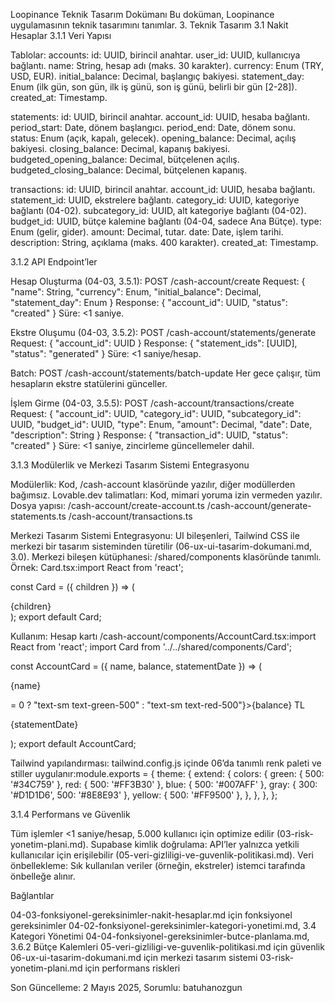 Loopinance Teknik Tasarım Dokümanı
Bu doküman, Loopinance uygulamasının teknik tasarımını tanımlar.
3. Teknik Tasarım
3.1 Nakit Hesaplar
3.1.1 Veri Yapısı

Tablolar:
accounts:
id: UUID, birincil anahtar.
user_id: UUID, kullanıcıya bağlantı.
name: String, hesap adı (maks. 30 karakter).
currency: Enum (TRY, USD, EUR).
initial_balance: Decimal, başlangıç bakiyesi.
statement_day: Enum (ilk gün, son gün, ilk iş günü, son iş günü, belirli bir gün [2-28]).
created_at: Timestamp.


statements:
id: UUID, birincil anahtar.
account_id: UUID, hesaba bağlantı.
period_start: Date, dönem başlangıcı.
period_end: Date, dönem sonu.
status: Enum (açık, kapalı, gelecek).
opening_balance: Decimal, açılış bakiyesi.
closing_balance: Decimal, kapanış bakiyesi.
budgeted_opening_balance: Decimal, bütçelenen açılış.
budgeted_closing_balance: Decimal, bütçelenen kapanış.


transactions:
id: UUID, birincil anahtar.
account_id: UUID, hesaba bağlantı.
statement_id: UUID, ekstrelere bağlantı.
category_id: UUID, kategoriye bağlantı (04-02).
subcategory_id: UUID, alt kategoriye bağlantı (04-02).
budget_id: UUID, bütçe kalemine bağlantı (04-04, sadece Ana Bütçe).
type: Enum (gelir, gider).
amount: Decimal, tutar.
date: Date, işlem tarihi.
description: String, açıklama (maks. 400 karakter).
created_at: Timestamp.





3.1.2 API Endpoint’ler

Hesap Oluşturma (04-03, 3.5.1):
POST /cash-account/create
Request: { "name": String, "currency": Enum, "initial_balance": Decimal, "statement_day": Enum }
Response: { "account_id": UUID, "status": "created" }
Süre: <1 saniye.




Ekstre Oluşumu (04-03, 3.5.2):
POST /cash-account/statements/generate
Request: { "account_id": UUID }
Response: { "statement_ids": [UUID], "status": "generated" }
Süre: <1 saniye/hesap.


Batch: POST /cash-account/statements/batch-update
Her gece çalışır, tüm hesapların ekstre statülerini günceller.




İşlem Girme (04-03, 3.5.5):
POST /cash-account/transactions/create
Request: { "account_id": UUID, "category_id": UUID, "subcategory_id": UUID, "budget_id": UUID, "type": Enum, "amount": Decimal, "date": Date, "description": String }
Response: { "transaction_id": UUID, "status": "created" }
Süre: <1 saniye, zincirleme güncellemeler dahil.





3.1.3 Modülerlik ve Merkezi Tasarım Sistemi Entegrasyonu

Modülerlik:
Kod, /cash-account klasöründe yazılır, diğer modüllerden bağımsız.
Lovable.dev talimatları: Kod, mimari yoruma izin vermeden yazılır.
Dosya yapısı:
/cash-account/create-account.ts
/cash-account/generate-statements.ts
/cash-account/transactions.ts




Merkezi Tasarım Sistemi Entegrasyonu:
UI bileşenleri, Tailwind CSS ile merkezi bir tasarım sisteminden türetilir (06-ux-ui-tasarim-dokumani.md, 3.0).
Merkezi bileşen kütüphanesi: /shared/components klasöründe tanımlı.
Örnek: Card.tsx:import React from 'react';

const Card = ({ children }) => (
  <div className="w-[280px] h-[60px] md:w-[320px] md:h-[70px] border border-gray-300 rounded-md p-2">
    {children}
  </div>
);
export default Card;


Kullanım: Hesap kartı /cash-account/components/AccountCard.tsx:import React from 'react';
import Card from '../../shared/components/Card';

const AccountCard = ({ name, balance, statementDate }) => (
  <Card>
    <p className="text-sm font-bold text-blue-500">{name}</p>
    <p className={balance >= 0 ? "text-sm text-green-500" : "text-sm text-red-500"}>{balance} TL</p>
    <p className="text-xs text-gray-500">{statementDate}</p>
  </Card>
);
export default AccountCard;




Tailwind yapılandırması: tailwind.config.js içinde 06’da tanımlı renk paleti ve stiller uygulanır:module.exports = {
  theme: {
    extend: {
      colors: {
        green: { 500: '#34C759' },
        red: { 500: '#FF3B30' },
        blue: { 500: '#007AFF' },
        gray: { 300: '#D1D1D6', 500: '#8E8E93' },
        yellow: { 500: '#FF9500' },
      },
    },
  },
};





3.1.4 Performans ve Güvenlik

Tüm işlemler <1 saniye/hesap, 5.000 kullanıcı için optimize edilir (03-risk-yonetim-plani.md).
Supabase kimlik doğrulama: API’ler yalnızca yetkili kullanıcılar için erişilebilir (05-veri-gizliligi-ve-guvenlik-politikasi.md).
Veri önbellekleme: Sık kullanılan veriler (örneğin, ekstreler) istemci tarafında önbelleğe alınır.

Bağlantılar

04-03-fonksiyonel-gereksinimler-nakit-hesaplar.md için fonksiyonel gereksinimler
04-02-fonksiyonel-gereksinimler-kategori-yonetimi.md, 3.4 Kategori Yönetimi
04-04-fonksiyonel-gereksinimler-butce-planlama.md, 3.6.2 Bütçe Kalemleri
05-veri-gizliligi-ve-guvenlik-politikasi.md için güvenlik
06-ux-ui-tasarim-dokumani.md için merkezi tasarım sistemi
03-risk-yonetim-plani.md için performans riskleri

Son Güncelleme: 2 Mayıs 2025, Sorumlu: batuhanozgun
